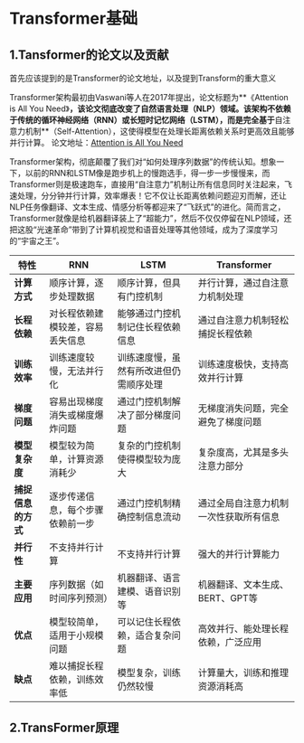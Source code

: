 # Transformer基础

## 1.Tansformer的论文以及贡献

首先应该提到的是Transformer的论文地址，以及提到Transform的重大意义

Transformer架构最初由Vaswani等人在2017年提出，论文标题为**《Attention is All You Need》**，该论文彻底改变了自然语言处理（NLP）领域。该架构不依赖于传统的循环神经网络（RNN）或长短时记忆网络（LSTM），而是完全基于**自注意力机制**（Self-Attention），这使得模型在处理长距离依赖关系时更高效且能够并行计算。
论文地址：[Attention is All You Need](https://arxiv.org/abs/1706.03762)

Transformer架构，彻底颠覆了我们对“如何处理序列数据”的传统认知。想象一下，以前的RNN和LSTM像是跑步机上的慢跑选手，得一步一步慢慢来，而Transformer则是极速跑车，直接用“自注意力”机制让所有信息同时关注起来，飞速处理，分分钟并行计算，效率爆表！它不仅让长距离依赖问题迎刃而解，还让NLP任务像翻译、文本生成、情感分析等都迎来了“飞跃式”的进化。简而言之，Transformer就像是给机器翻译装上了“超能力”，然后不仅仅停留在NLP领域，还把这股“光速革命”带到了计算机视觉和语音处理等其他领域，成为了深度学习的“宇宙之王”。

| 特性                 | RNN                               | LSTM                              | Transformer                        |
|----------------------|-----------------------------------|-----------------------------------|------------------------------------|
| **计算方式**         | 顺序计算，逐步处理数据           | 顺序计算，但具有门控机制         | 并行计算，通过自注意力机制处理   |
| **长程依赖**         | 对长程依赖建模较差，容易丢失信息 | 能够通过门控机制记住长程依赖信息 | 通过自注意力机制轻松捕捉长程依赖 |
| **训练效率**         | 训练速度较慢，无法并行化         | 训练速度慢，虽然有所改进但仍需顺序处理 | 训练速度极快，支持高效并行计算   |
| **梯度问题**         | 容易出现梯度消失或梯度爆炸问题   | 通过门控机制解决了部分梯度问题   | 无梯度消失问题，完全避免了梯度问题 |
| **模型复杂度**       | 模型较为简单，计算资源消耗少     | 复杂的门控机制使得模型较为庞大   | 复杂度高，尤其是多头注意力部分   |
| **捕捉信息的方式**   | 逐步传递信息，每个步骤依赖前一步 | 通过门控机制精确控制信息流动     | 通过全局自注意力机制一次性获取所有信息 |
| **并行性**           | 不支持并行计算                   | 不支持并行计算                   | 强大的并行计算能力                |
| **主要应用**         | 序列数据（如时间序列预测）       | 机器翻译、语言建模、语音识别等   | 机器翻译、文本生成、BERT、GPT等 |
| **优点**             | 模型较简单，适用于小规模问题     | 可以记住长程依赖，适合复杂问题   | 高效并行、能处理长程依赖，广泛应用 |
| **缺点**             | 难以捕捉长程依赖，训练效率低     | 模型复杂，训练仍然较慢           | 计算量大，训练和推理资源消耗高   |

## 2.TransFormer原理


